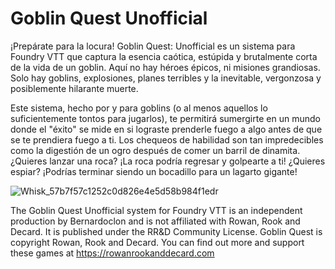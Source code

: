 # Goblin Quest Unofficial

¡Prepárate para la locura! Goblin Quest: Unofficial es un sistema para Foundry VTT que captura la esencia caótica, estúpida y brutalmente corta de la vida de un goblin. Aquí no hay héroes épicos, ni misiones grandiosas. Solo hay goblins, explosiones, planes terribles y la inevitable, vergonzosa y posiblemente hilarante muerte.

Este sistema, hecho por y para goblins (o al menos aquellos lo suficientemente tontos para jugarlos), te permitirá sumergirte en un mundo donde el "éxito" se mide en si lograste prenderle fuego a algo antes de que se te prendiera fuego a ti. Los chequeos de habilidad son tan impredecibles como la digestión de un ogro después de comer un barril de dinamita. ¿Quieres lanzar una roca? ¡La roca podría regresar y golpearte a ti! ¿Quieres espiar? ¡Podrías terminar siendo un bocadillo para un lagarto gigante!

![Whisk_57b7f57c1252c0d826e4e5d58b984f1edr](https://github.com/user-attachments/assets/56df195b-0433-4552-9081-219c2dd56b1f)

The Goblin Quest Unofficial system for Foundry VTT is an independent production by Bernardoclon and is not affiliated with Rowan, Rook and Decard. It is published under the RR&D Community License. Goblin Quest is copyright Rowan, Rook and Decard. You can find out more and support these games at https://rowanrookanddecard.com
